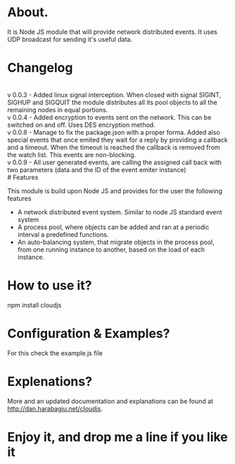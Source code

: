 # About.
 It is Node JS module that will provide network distributed events. It uses UDP broadcast for sending it's useful data.

# Changelog
<br/>
v 0.0.3 - Added linux signal interception. When closed with signal SIGINT, SIGHUP and SIGQUIT the module distributes all its pool objects to all the remaining nodes in equal portions.<br/>
v 0.0.4 - Added encryption to events sent on the network. This can be switched on and off. Uses DES encryption method.<br/>
v 0.0.8 - Manage to fix the package.json with a proper forma. Added also special events that once emited they wait for a reply by providing a callback and a timeout. When the timeout is reached the callback is removed from the watch list. This events are non-blocking.<br/>
v 0.0.9 - All user generated events, are calling the assigned call back with two parameters (data and the ID of the event emiter instance)
<br/>
# Features

 This module is build upon Node JS and provides for the user the following features

* A network distributed event system. Similar to node JS standard event system
* A process pool, where objects can be added and ran at a periodic interval a predefined functions.
* An auto-balancing system, that migrate objects in the process pool, from one running instance to another, based on the load of each instance.

# How to use it?
 npm install cloudjs

# Configuration & Examples?
 For this check the example.js file

# Explenations?
 More and an updated documentation and explanations can be found at http://dan.harabagiu.net/cloudjs.

# Enjoy it, and drop me a line if you like it